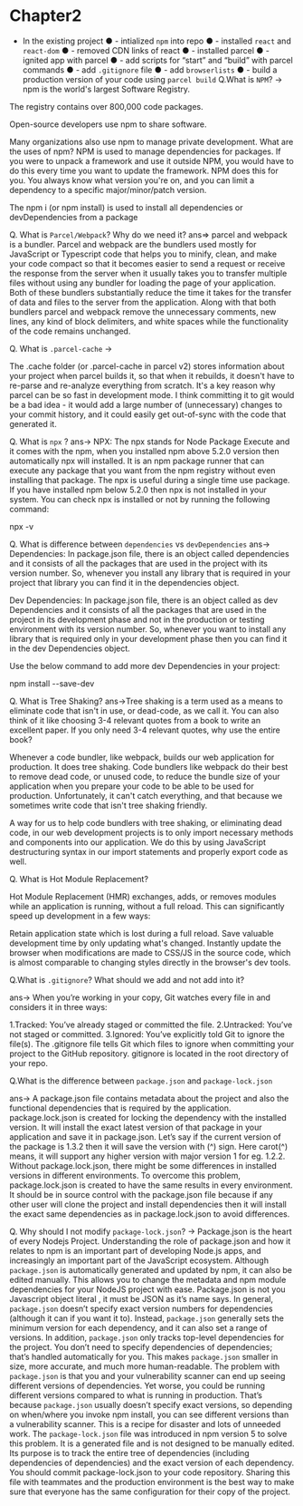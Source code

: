 # Chapter2

- In the existing project
● - intialized `npm` into  repo
● - installed `react` and `react-dom`
● - removed CDN links of react
● - installed parcel
● - ignited  app with parcel
● - add scripts for “start” and “build” with parcel commands
● - add `.gitignore` file
● - add `browserlists`
● - build a production version of your code using `parcel build`
 Q.What is `NPM`?
 ->
npm is the world's largest Software Registry.

The registry contains over 800,000 code packages.

Open-source developers use npm to share software.

Many organizations also use npm to manage private development.
 What are the uses of npm?
 NPM is used to manage dependencies for packages. If you were to unpack a framework and use it outside NPM, you would have to do this every
 time you want to update the framework.
 NPM does this for you. You always know what version you're on, and you can limit a dependency to a specific major/minor/patch version.

The npm i (or npm install) is used to install all dependencies or devDependencies from a package

Q.  What is `Parcel/Webpack`? Why do we need it?
ans=> parcel and webpack is a bundler. 
Parcel and webpack are the bundlers used mostly for JavaScript or Typescript code that helps you to minify, clean, and make your code
 compact so that it becomes easier to send
 a request or receive the response from the server when it usually takes you to transfer multiple files without using 
any bundler for loading the page of your application. Both of these bundlers substantially reduce the time it takes for
 the transfer of data and files to the server from the application. Along with that both bundlers parcel and webpack remove 
the unnecessary comments, new lines, any kind of block delimiters, and white spaces while the functionality of the code 
remains unchanged.

Q. What is `.parcel-cache`
-> 


The .cache folder (or .parcel-cache in parcel v2) stores information about your project when parcel
 builds it, so that when it rebuilds, it doesn't have to re-parse and re-analyze everything from scratch.
 It's a key reason why parcel can be so fast in development mode. I think committing it to git would be a
 bad idea - it would add a large number of (unnecessary)
 changes to your commit history, and it could easily get out-of-sync with the code that generated it.



Q. What is `npx` ?
ans-> NPX: The npx stands for Node Package Execute and it comes with the npm, when you installed npm above 5.2.0 version then automatically 
npx will installed. It is an npm package runner that can execute any package that you want from the 
npm registry without even installing that package. The npx is useful during a single time use package. 
If you have installed npm below 5.2.0 then npx is not installed in your system. You can check npx is installed 
or not by running the following command:


npx -v

Q. What is difference between `dependencies` vs `devDependencies`
ans-> Dependencies: In package.json file, there is an object called dependencies and it consists of all the packages that are used in the project with its version number. So, whenever you install any library that is required in your project that
 library you can find it in the dependencies object. 

Dev Dependencies: In package.json file, there is an object called as dev Dependencies and it consists of all the packages that are used in the project in its development phase and not in the production or testing environment with its version number. So, whenever you want to install any library that is required only in your development phase then you can find it in the dev Dependencies object. 

Use the below command to add more dev Dependencies in your project:

npm install <package name> --save-dev

Q. What is Tree Shaking?
ans->Tree shaking is a term used as a means to eliminate code that isn't in use, or dead-code, as we call it. You can also think of it like choosing 3-4 relevant quotes from a book to write an excellent paper. If you only need 3-4 relevant quotes, why use the entire book?

Whenever a code bundler, like webpack, builds our web application for production. It does tree shaking. Code bundlers like webpack do their best to remove dead code, or unused code, to reduce the bundle size of your application when you prepare your code to be able to be used for production. Unfortunately, it can't catch everything, and that because we sometimes write code that isn't tree shaking friendly.

A way for us to help code bundlers with tree shaking, or eliminating dead code, in our web development projects is to only import necessary methods and components into our application. We do this by using JavaScript destructuring syntax in our import statements and properly export code as well.


Q. What is Hot Module Replacement?


Hot Module Replacement (HMR) exchanges, adds, or removes modules while an application is running, without a full reload. This can significantly speed up development in a few ways:

Retain application state which is lost during a full reload.
Save valuable development time by only updating what's changed.
Instantly update the browser when modifications are made to CSS/JS in the source code, which is almost comparable to changing styles directly in the browser's dev tools.


Q.What is `.gitignore`? What should we add and not add into it?

ans-> When you’re working in your copy, Git watches every file in and considers it in three ways:

1.Tracked: You’ve already staged or committed the file.
2.Untracked: You’ve not staged or committed.
3.Ignored: You’ve explicitly told Git to ignore the file(s).
The .gitignore file tells Git which files to ignore when committing your project to the GitHub repository. gitignore is located in the root directory of your repo.

Q.What is the difference between `package.json` and `package-lock.json`

ans-> A package.json file contains metadata about the project and also the functional dependencies that is required by the application.
package.lock.json is created for locking the dependency with the installed version. It will install the exact latest version of that package in your application and save it in package.json. Let’s say if the current version of the package is 1.3.2 then it will save the version with (^) sign. Here carot(^) means, it will support any higher version with major version 1 for eg. 1.2.2.
Without package.lock.json, there might be some differences in installed versions in different environments. To overcome this problem, package.lock.json is created to have the same results in every environment. It should be in source control with the package.json file because if any other user will clone the project and install dependencies then it will install the exact same dependencies as in package.lock.json to avoid differences.

Q. Why should I not modify `package-lock.json`?
-> Package.json is the heart of every Nodejs Project. Understanding the role of package.json and how it relates to npm is an important part of developing Node.js apps, and increasingly an important part of the JavaScript ecosystem. 
Although `package.json` is automatically generated and updated by npm, it can also be edited manually. This allows you to change the metadata and npm module dependencies for your NodeJS project with ease. Package.json is not you Javascript object literal , it must be JSON as it’s name says.
In general, `package.json` doesn’t specify exact version numbers for dependencies (although it can if you want it to). Instead, `package.json` generally sets the minimum version for each dependency, and it can also set a range of versions. In addition, `package.json` only tracks top-level dependencies for the project. You don’t need to specify dependencies of dependencies; that’s handled automatically for you. This makes `package.json` smaller in size, more accurate, and much more human-readable.
The problem with `package.json` is that you and your vulnerability scanner can end up seeing different versions of dependencies. Yet worse, you could be running different versions compared to what is running in production. That’s because `package.json` usually doesn’t specify exact versions, so depending on when/where you invoke npm install, you can see different versions than a vulnerability scanner. This is a recipe for disaster and lots of unneeded work.
The `package-lock.json` file was introduced in npm version 5 to solve this problem. It is a generated file and is not designed to be manually edited. Its purpose is to track the entire tree of dependencies (including dependencies of dependencies) and the exact version of each dependency.
You should commit package-lock.json to your code repository. Sharing this file with teammates and the production environment is the best way to make sure that everyone has the same configuration for their copy of the project.

